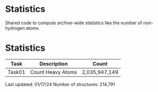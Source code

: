 # Statistics
Shared code to compute archive-wide statistics like the number of non-hydrogen atoms.

# Statistics
| Task | Description | Count |
| --- | --- | --- |
| Task01 | Count Heavy Atoms | 2,035,947,149 |

Last updated: 01/17/24
Number of structures: 214,791